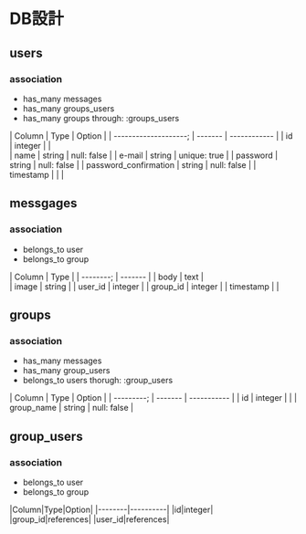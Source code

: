 # DB設計

## users
### association
- has_many messages
- has_many groups_users
- has_many groups through: :groups_users

| Column                | Type    | Option       |
| --------------------; | ------- | ------------ |
| id                    | integer |              |  
| name                  | string  | null: false  |
| e-mail                | string  | unique: true |
| password              | string  | null: false  |
| password_confirmation | string  | null: false  |
| timestamp             |         |              |

## messgages
### association
- belongs_to user
- belongs_to group

| Column    | Type    | 
| --------; | ------- | 
| body      | text    |  
| image     | string  |
| user_id   | integer |
| group_id  | integer |
| timestamp |         |

## groups
### association
- has_many messages
- has_many group_users
- belongs_to users thorugh: :group_users

| Column     | Type    | Option      |
| ---------; | ------- | ----------- |
| id         | integer |             | 
| group_name | string  | null: false |

## group_users
### association
- belongs_to user
- belongs_to group

|Column|Type|Option|
|--------|----------| 
|id|integer|  
|group_id|references|
|user_id|references|
